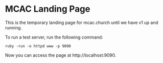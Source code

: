 MCAC Landing Page
=================

This is the temporary landing page for mcac.church until we have v1 up and
running.

To run a test server, run the following command:

```
ruby -run -e httpd www -p 9090
```

Now you can access the page at http://localhost:9090.
